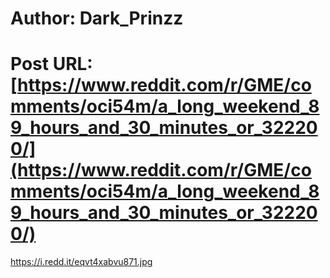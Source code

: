 # Author: Dark_Prinzz
# Post URL: [https://www.reddit.com/r/GME/comments/oci54m/a_long_weekend_89_hours_and_30_minutes_or_322200/](https://www.reddit.com/r/GME/comments/oci54m/a_long_weekend_89_hours_and_30_minutes_or_322200/)


https://i.redd.it/eqvt4xabvu871.jpg